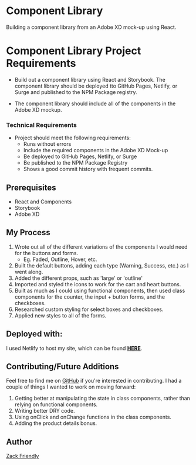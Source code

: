 # Component Library

Building a component library from an Adobe XD mock-up using React.

# Component Library Project Requirements

- Build out a component library using React and Storybook. The component library should be deployed tto GitHub Pages, Netlify, or Surge and published to the NPM Package registry.

- The component library should include all of the components in the Adobe XD mockup.

### Technical Requirements

- Project should meet the following requirements:
  - Runs without errors
  - Include the required components in the Adobe XD Mock-up
  - Be deployed to GitHub Pages, Netlify, or Surge
  - Be published to the NPM Package Registry
  - Shows a good commit history with frequent commits.

## Prerequisites

- React and Components
- Storybook
- Adobe XD

## My Process

1. Wrote out all of the different variations of the components I would need for the buttons and forms.
   - Eg. Faded, Outline, Hover, etc.
2. Built the default buttons, adding each type (Warning, Success, etc.) as I went along.
3. Added the different props, such as 'large' or 'outline'
4. Imported and styled the icons to work for the cart and heart buttons.
5. Built as much as I could using functional components, then used class components for the counter, the input + button forms, and the checkboxes.
6. Researched custom styling for select boxes and checkboxes.
7. Applied new styles to all of the forms.

## Deployed with:

I used Netlify to host my site, which can be found [**HERE**](https://zack-component-storybook.netlify.com/?path=/story/button--primary).

## Contributing/Future Additions

Feel free to find me on [GitHub](https://github.com/zfriendly) if you're interested in contributing. I had a couple of things I wanted to work on moving forward:

1. Getting better at manipulating the state in class components, rather than relying on functional components.
2. Writing better DRY code.
3. Using onClick and onChange functions in the class components.
4. Adding the product details bonus.

## Author

[Zack Friendly](https://github.com/zfriendly)
